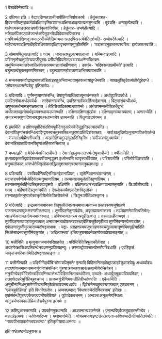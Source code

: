 

  
1 वैश्वदेवेनेत्यादि ॥

2 दक्षिणत इति ॥ वेद्यादक्षिणतःप्राचीनावीतिनानिर्वापःकार्यः । हेतुंचतत्राह- हियस्मात्पितृणांकर्तव्यंदक्षिणावृत्क्रियारम्भःदक्षिणाआवृत्यस्यतादृग्भवति । दूषयति- अनादृत्येत्यादि । गार्हपत्यस्यउत्तरतःउपवीतंकृत्वानिर्वपेत् । हेतुंचाह- उभयेहीत्यादि । नकेवलंपितरएवात्रेज्यन्तेअपितुउभयेऽपिदेवाश्चपितरश्च । तत्रपित्रर्थदक्षिणावृत्त्वमादरणीयमेवेतिमन्यमानस्तदपिअस्त्येवेतिदर्शयति- अथोयदेवेत्यादि । गार्हपत्यस्यदक्षिणार्थेहविरधिश्रयणाद्दक्षिणावृत्त्वमप्यनुगृहीतमिति । 'उदात्तादनुदात्तस्यस्वरितः' इत्येकारःस्वर्यते ॥

3 सोमायपितृमतइत्यादि ॥ गतम् । धानास्तण्डुलप्रभवालाजाः । यस्मिन्वाइत्यादि । यस्मिनृतौचातुर्मास्ययाजीपुरुषः प्रमीयतेम्रियतेसएवअस्यअनेनाविभक्तः अमुष्मिन्जन्मान्तरेभवतिसंवत्सरस्यमासानांचप्रीणनात् । उक्तंच- 'यदिवसन्ताप्रमीयते' इत्यादि । बडुरूपत्वंशुक्लकृष्णमिश्रत्वम् । बहुरूपाणामहोरात्राणांअभिजयायभवति ॥

4 मन्थस्सक्तवोद्रवद्रव्यावलोडिताःइहतुअभिवान्यायामृतवत्सायादुग्धेभवति । साखलुपितृदेवत्यंक्षीरंदुहेदग्धे । 'लोपस्तआत्मनेपदेषु' इतितलोपः ॥

5 यदित्यादि ॥ पूर्णंमनुष्याणांसंबन्धि, तेषांपूर्णत्वार्थित्वान्न्यूनत्वंनसहते । अर्धादुपरिउपर्यर्धः । उपरितनोवाअर्धउपर्यर्धः । तत्देवानांसंबन्धि, उपरितनलोकवर्तित्वाद्देवानाम् । पितृणांसंबन्धीअर्धः, अपुष्कलत्वेनामङ्गळ्यत्वात् । तेहिछिन्नादिकामाःख्यायन्ते । अर्धउपमन्थतीतिअर्धेदुग्धं अर्धेसक्तवइत्येवार्धद्वयमवस्थाप्यउपमन्थति । दक्षिणादक्षिणामुखोवा । दक्षिणावृत्त्वंव्याख्यातम् । अनारभ्येति । अनारभ्यस्थूणादिष्वनाबद्ध्यहस्ताभ्यामेव उपमन्थति । पितॄणांहृदयंगमम् ॥

6 इमामिति ॥ दक्षिणपूर्वांदिशंदक्षिणपूर्वदिगनुसारेणवेदिमुद्धन्तिउत्पादयन्ति । देवानांपितॄणांचसंबन्धित्वाद्दिग्द्वयस्यचतुस्स्रक्तिःचतुरश्राःप्रतिदिशंस्रक्तवः । सर्वाःखलुदिशोऽनुव्याप्यपितरोवर्तन्ते । तस्मात्सर्वप्रीणनीभवति । अखातेतिचतुरङ्गुलादिनिवृत्तिः । समीकरणंतुभवत्येव । देवानांहिखाताप्रियानपितॄणांअहिंसारुचित्वात् ॥

7 मध्यतइति ॥ वेदेर्मध्येअग्निराधीयते । देवानांखलुअन्ततःपर्यन्तेषुआधीयते । वर्षीयानिति । इध्मात्प्रकृतात्द्विप्रादेशाच्चवर्षीयान्वृद्धतर इध्मोभवति व्यावृत्त्यर्थंदैव्यात् । परिश्रयतीति । परितोवेदिंछादयति । मनुष्यलोकात् अन्तर्धत्तेपितृलोकःतद्धिसदृशत्वात्तत्रत्यानामनुपलम्भाद्वा ॥

8 यदित्यादि ॥ परुषिपर्वणियद्दिनंभिन्नंतद्देवानांप्रियम् । द्यतेर्निष्ठानत्वंछान्दसम् । यदन्तरापर्वणोर्मध्येदिनंतन्मनुष्याणांप्रियम् । तस्मान्यत्समूलंतत्पितृणांप्रियम् । तस्मात्समूलंबर्हिर्भवतिइतरव्यावृत्तये । दक्षिणेति । दक्षिणतआरभ्यदक्षिणाग्रान्वास्तृणाति । त्रिःपर्येतीत्यादि । गतम् । बर्हिषावेदिंस्तृणन्पर्येति । देवलोकस्यैवएकदेशःपितृलोकः । तस्मात्इतोमनुष्यलोकात्तृतीयेलोकेपितरोवर्तन्ते । त्रिःपुनःपर्येतिआस्तृणन् ॥

9 यदित्यादि ॥ इन्द्रस्ययजमानस्य पितृषुकीर्तनात्यजमानात्मत्वाच्च प्रस्तरस्ययजुषेग्रहणे यजमानःप्रमायुकःमरणशीलःस्यात् । तूष्णींग्रहणेतुनायंदोषः, अकृतप्रायत्वात्तस्य । तर्ह्यग्रहणमेवास्त्वितिचेत्- अग्रहणेअनायतनोयजमानःस्यात् । हविषामायतनस्य अगृहीतत्वात् । तस्मात्ग्रहीतव्यएव । तूष्णींग्रहणस्याग्रहणतुल्यत्वात् अनायतनत्वदोषस्तदवस्थएवेतियजुषैवगृहीत्वा तूष्णीमेवन्यस्येत्सादयेत् । एवंग्रहणात्तूष्णीमुपचाराच्चदोषद्वयाभावः । यद्वा- अग्रहणस्ययजुषाग्रहणस्यचतुल्यत्वात्तूष्णीमेवगृह्णीयादिति स्थितेसादनवत्तूष्णीमेवकुर्यात् । 'अदित्यास्त्वा' इतियजुषासादनेग्रहणोक्तदोषप्रसङ्गात् ॥

10 यत्त्रीनिति ॥ मृत्युनायजमानंपरिग्राहयेत् । परिधिरितित्रिषुतत्कीर्तनात् । अग्रहणेरक्षांसिअप्रतिबन्धेनयज्ञमनुप्रविश्यहन्युः । तस्मात्द्वौपाश्चात्योत्तरौपरिदधाति । एवंहिकृतं चाकृतंचपरिधानमितिदोषद्वयाप्रसङ्गः ॥

11 यत्त्रीणीत्यादि ॥ यदित्रीणिहवींषि'सोमायपितृमते' इत्यादि विहितानिसहवेद्यांउदाहरेयुःसादयेयुः अध्वर्य्वादयः तदाएषांयजमानानामध्वर्यूणांवासंबन्धिनः पुरुषाःत्रयस्त्रयःसाकंसहप्रमीयेरन्म्रियेरन् । ननुत्रीण्येवहवींषिसोमबर्हिषदग्निष्वात्तेभ्योविहितानितत्कथंवीप्सा, उच्यते- अध्वर्युसमुदायविषयमिदम् । ततएवोदाहरेयुरितिबहुवचनम् । प्रत्यध्वर्युत्रीणिभवन्तीतिवीप्सोपपत्तिः । एकैकमिति । अनूचीनानिअनुक्रमेणस्थितानिएकैकंसादयन्त्वध्वर्यवः । द्विर्वचनेनबहुत्वस्यगतत्वात् एकवचनम् । 'एकंबहुव्रीहिवत्' इति विभक्तिलोपः । अन्वक्छब्दात् 'विभाषाञ्चेरदिक्स्त्रियाम्' इतिखः । एषांसंबन्धीपुरुषएकैकएवप्रमीयतेम्रियते । पूर्ववदेकवचनम् । अन्वञ्चःअनुक्रमेणस्थिताः अनुक्रमेणस्वकालेम्रियन्तेसर्वेपुरुषा इत्यर्थः ॥

12 कशिपुआस्तरणादि । उपबर्हणमुपधानादि । आञ्जनाभ्यञ्जनेगते । एतान्यपिएकैकमुदाहरन्तीत्येव । यत्तदर्हइत्यर्थः । कशिप्वादिभ्यः । यथाभागमिति । योयस्यभागःइष्टःतेनतेनएनान्कशिपव्यादीन्प्रीणातितर्पयति । 'नाव्ययीभावादतोम्त्वपञ्चम्याः' इतितृतीयायाःअम्भावः ॥ 

इति षष्ठेअष्टमोऽनुवाकः॥  
